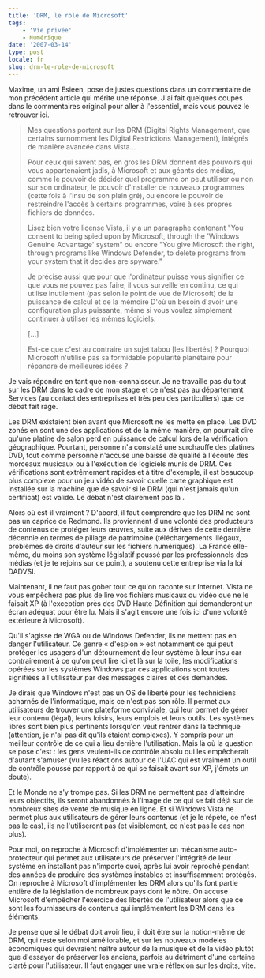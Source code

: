 ```yaml
---
title: 'DRM, le rôle de Microsoft'
tags:
    - 'Vie privée'
    - Numérique
date: '2007-03-14'
type: post
locale: fr
slug: drm-le-role-de-microsoft
---
```


Maxime, un ami Esieen, pose de justes questions dans un commentaire de mon précédent article qui mérite une réponse. J'ai fait quelques coupes dans le commentaires original pour aller à l'essentiel, mais vous pouvez le retrouver ici.

> Mes questions portent sur les DRM (Digital Rights Management, que certains surnomment les Digital Restrictions Management), intégrés de manière avancée dans Vista…
>
> Pour ceux qui savent pas, en gros les DRM donnent des pouvoirs qui vous appartenaient jadis, à Microsoft et aux géants des médias, comme le pouvoir de décider quel programme on peut utiliser ou non sur son ordinateur, le pouvoir d'installer de nouveaux programmes (cette fois à l'insu de son plein gré), ou encore le pouvoir de restreindre l'accès à certains programmes, voire à ses propres fichiers de données.
>
> Lisez bien votre license Vista, il y a un paragraphe contenant "You consent to being spied upon by Microsoft, through the 'Windows Genuine Advantage' system" ou encore "You give Microsoft the right, through programs like Windows Defender, to delete programs from your system that it decides are spyware."
>
> Je précise aussi que pour que l'ordinateur puisse vous signifier ce que vous ne pouvez pas faire, il vous surveille en continu, ce qui utilise inutilement (pas selon le point de vue de Microsoft) de la puissance de calcul et de la mémoire D'où un besoin d'avoir une configuration plus puissante, même si vous voulez simplement continuer à utiliser les mêmes logiciels.
>
> […]
>
> Est-ce que c'est au contraire un sujet tabou [les libertés]&nbsp;? Pourquoi Microsoft n'utilise pas sa formidable popularité planétaire pour répandre de meilleures idées&nbsp;?

Je vais répondre en tant que non-connaisseur. Je ne travaille pas du tout sur les DRM dans le cadre de mon stage et ce n'est pas au département Services (au contact des entreprises et très peu des particuliers) que ce débat fait rage.

Les DRM existaient bien avant que Microsoft ne les mette en place. Les DVD zonés en sont une des applications et de la même manière, on pourrait dire qu'une platine de salon perd en puissance de calcul lors de la vérification géographique.
Pourtant, personne n'a constaté une surchauffe des platines DVD, tout comme personne n'accuse une baisse de qualité à l'écoute des morceaux musicaux ou à l'exécution de logiciels munis de DRM. Ces vérifications sont extrêmement rapides et à titre d'exemple, il est beaucoup plus complexe pour un jeu vidéo de savoir quelle carte graphique est installée sur la machine que de savoir si le DRM (qui n'est jamais qu'un certificat) est valide. Le débat n'est clairement pas là .

Alors où est-il vraiment&nbsp;? D'abord, il faut comprendre que les DRM ne sont pas un caprice de Redmond. Ils proviennent d'une volonté des producteurs de contenus de protéger leurs œuvres, suite aux dérives de cette dernière décennie en termes de pillage de patrimoine (téléchargements illégaux, problèmes de droits d'auteur sur les fichiers numériques). La France elle-même, du moins son système législatif poussé par les professionnels des médias (et je te rejoins sur ce point), a soutenu cette entreprise via la loi DADVSI.

Maintenant, il ne faut pas gober tout ce qu'on raconte sur Internet. Vista ne vous empêchera pas plus de lire vos fichiers musicaux ou vidéo que ne le faisait XP (à l'exception près des DVD Haute Définition qui demanderont un écran adéquat pour être lu. Mais il s'agit encore une fois ici d'une volonté extérieure à Microsoft).

Qu'il s'agisse de WGA ou de Windows Defender, ils ne mettent pas en danger l'utilisateur. Ce genre «&nbsp;d'espion&nbsp;» est notamment ce qui peut protéger les usagers d'un détournement de leur système à leur insu car contrairement à ce qu'on peut lire ici et là sur la toile, les modifications opérées sur les systèmes Windows par ces applications sont toutes signifiées à l'utilisateur par des messages claires et des demandes.

Je dirais que Windows n'est pas un OS de liberté pour les techniciens acharnés de l'informatique, mais ce n'est pas son rôle. Il permet aux utilisateurs de trouver une plateforme conviviale, qui leur permet de gérer leur contenu (légal), leurs loisirs, leurs emplois et leurs outils. Les systèmes libres sont bien plus pertinents lorsqu'on veut rentrer dans la technique (attention, je n'ai pas dit qu'ils étaient complexes). Y compris pour un meilleur contrôle de ce qui a lieu derrière l'utilisation. Mais là où la question se pose c'est&nbsp;: les gens veulent-ils ce contrôle absolu qui les empêcherait d'autant s'amuser (vu les réactions autour de l'UAC qui est vraiment un outil de contrôle poussé par rapport à ce qui se faisait avant sur XP, j'émets un doute).

Et le Monde ne s'y trompe pas. Si les DRM ne permettent pas d'atteindre leurs objectifs, ils seront abandonnés à l'image de ce qui se fait déjà sur de nombreux sites de vente de musique en ligne. Et si Windows Vista ne permet plus aux utilisateurs de gérer leurs contenus (et je le répète, ce n'est pas le cas), ils ne l'utiliseront pas (et visiblement, ce n'est pas le cas non plus).

Pour moi, on reproche à Microsoft d'implémenter un mécanisme auto-protecteur qui permet aux utilisateurs de préserver l'intégrité de leur système en installant pas n'importe quoi, après lui avoir reproché pendant des années de produire des systèmes instables et insuffisamment protégés. On reproche à Microsoft d'implémenter les DRM alors qu'ils font partie entière de la législation de nombreux pays dont le nôtre. On accuse Microsoft d'empêcher l'exercice des libertés de l'utilisateur alors que ce sont les fournisseurs de contenus qui implémentent les DRM dans les éléments.

Je pense que si le débat doit avoir lieu, il doit être sur la notion-même de DRM, qui reste selon moi améliorable, et sur les nouveaux modèles économiques qui devraient naître autour de la musique et de la vidéo plutôt que d'essayer de préserver les anciens, parfois au détriment d'une certaine clarté pour l'utilisateur. Il faut engager une vraie réflexion sur les droits, vite.
